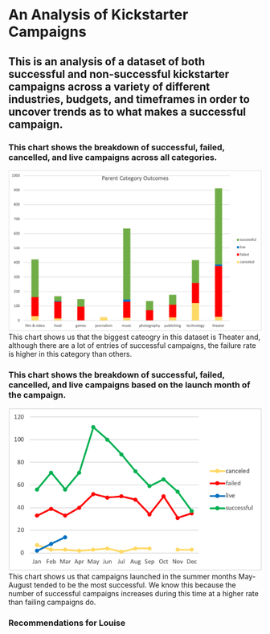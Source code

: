 # An Analysis of Kickstarter Campaigns
## This is an analysis of a dataset of both successful and non-successful kickstarter campaigns across a variety of different industries, budgets, and timeframes in order to uncover trends as to what makes a successful campaign.
### This chart shows the breakdown of successful, failed, cancelled, and live campaigns across all categories.
![Parent-Category-Outcomes-Chart](https://github.com/cailynjmiller/kickstarter-analysis/blob/main/Parent-Category-Outcomes-Chart.png)
This chart shows us that the biggest cateogry in this dataset is Theater and, although there are a lot of entries of successful campaigns, the failure rate is higher in this category than others.
### This chart shows the breakdown of successful, failed, cancelled, and live campaigns based on the launch month of the campaign.<br/>
![Outcomes-Based-on-Launch-Date](https://github.com/cailynjmiller/kickstarter-analysis/blob/main/Outcomes-Based-on-Launch-Date.png)
This chart shows us that campaigns launched in the summer months May-August tended to be the most successful. We know this because the number of successful campaigns increases during this time at a higher rate than failing campaigns do.
### Recommendations for Louise
